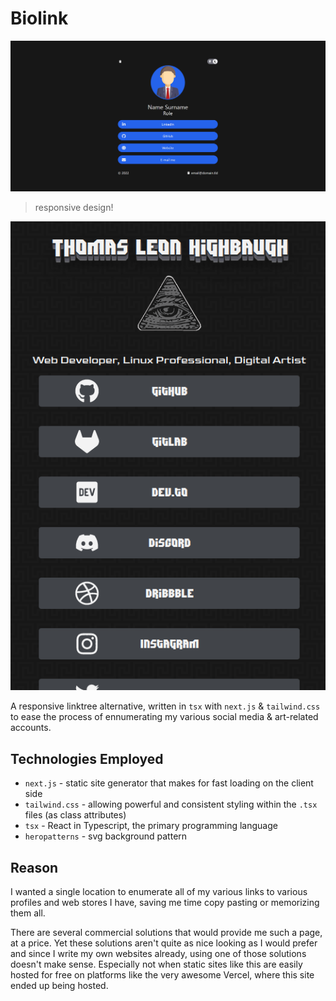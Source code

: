 # Biolink

![preview](./media/preview.png)

> responsive design!

![preview 2](./media/preview2.png)

A responsive linktree alternative, written in `tsx` with `next.js` & `tailwind.css` to ease the process of ennumerating my various social media & art-related accounts.

## Technologies Employed

-   `next.js` - static site generator that makes for fast loading on the client side
-   `tailwind.css` - allowing powerful and consistent styling within the `.tsx` files (as class attributes)
-   `tsx` - React in Typescript, the primary programming language
-   `heropatterns` - svg background pattern

## Reason

I wanted a single location to enumerate all of my various links to various profiles and web stores I have, saving me time copy pasting or memorizing them all.

There are several commercial solutions that would provide me such a page, at a price. Yet these solutions aren't quite as nice looking as I would prefer and since I write my own websites already, using one of those solutions doesn't make sense. Especially not when static sites like this are easily hosted for free on platforms like the very awesome Vercel, where this site ended up being hosted.
